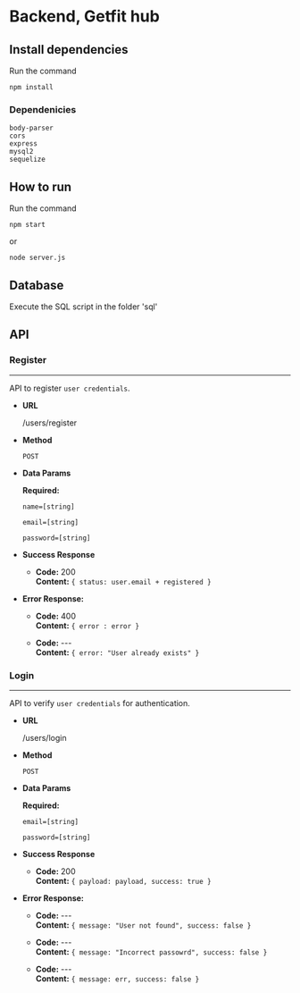 # Backend, Getfit hub

## Install dependencies

Run the command 
    
    npm install

### Dependenicies

    body-parser
    cors
    express
    mysql2
    sequelize

## How to run
    
Run the command
    
    npm start

or
    
    node server.js

## Database

Execute the SQL script in the folder 'sql'

## API

### Register

----

API to register `user credentials`.

* **URL**
    
    /users/register

* **Method**
    
    `POST`

* **Data Params**

    **Required:**

    `name=[string]`

    `email=[string]`

    `password=[string]`

* **Success Response**
  
  * **Code:** 200 <br />
    **Content:** `{ status: user.email + registered }`
 
* **Error Response:**

  * **Code:** 400  <br />
    **Content:** `{ error : error }`

  * **Code:** ---  <br />
    **Content:** `{ error: "User already exists" }`


### Login

----

API to verify `user credentials` for authentication.

* **URL**
    
    /users/login

* **Method**
    
    `POST`

* **Data Params**

    **Required:**

    `email=[string]`

    `password=[string]`

* **Success Response**
  
  * **Code:** 200 <br />
    **Content:** `{ payload: payload, success: true }`
 
* **Error Response:**

  * **Code:** ---  <br />
    **Content:** `{ message: "User not found", success: false }`

  * **Code:** ---  <br />
    **Content:** `{ message: "Incorrect passowrd", success: false }`

  * **Code:** ---  <br />
    **Content:** `{ message: err, success: false }`
